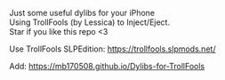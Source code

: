 Just some useful dylibs for your iPhone  
Using TrollFools (by Lessica) to Inject/Eject.  
Star if you like this repo <3

Use TrollFools SLPEdition: https://trollfools.slpmods.net/

Add: https://mb170508.github.io/Dylibs-for-TrollFools
